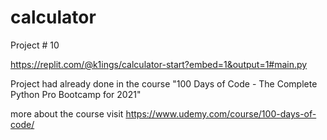 # calculator
Project # 10

https://replit.com/@k1ings/calculator-start?embed=1&output=1#main.py

Project had already done in the course "100 Days of Code - The Complete Python Pro Bootcamp for 2021"

more about the course visit https://www.udemy.com/course/100-days-of-code/
